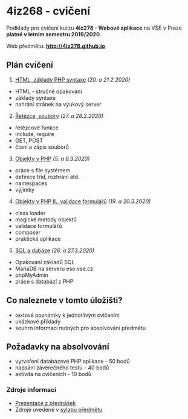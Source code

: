 # 4iz268 - cvičení

Podklady pro cvičení kurzu **4iz278 - Webové aplikace** na VŠE v Praze **platné v letním semestru 2019/2020**.

Web předmětu: **http://4iz278.github.io**

## Plán cvičení

1. [HTML, základy PHP syntaxe](./01-html-zaklady-php/) *(20. a 21.2.2020)*
  * HTML - stručné opakování
  * základy syntaxe
  * nahrání stránek na výukový server
2. [Řetězce, soubory](./02-retezce-soubory) *(27. a 28.2.2020)*
  * řetězcové funkce
  * include, require
  * GET, POST
  * čtení a zápis souborů
3. [Objekty v PHP](./03-objekty) *(5. a 6.3.2020)*
  * práce s file systémem
  * definice tříd, rozhraní atd.
  * namespaces
  * výjimky
4. [Objekty v PHP II., validace formulářů](./04-objekty-II-validace) *(19. a 20.3.2020)*
  * class loader
  * magické metody objektů
  * validace formulářů
  * composer
  * praktická aplikace
5. [SQL a dabáze](./05-sql-databaze) *(26. a 27.3.2020)*
  * Opakování základů SQL
  * MariaDB na serveru eso.vse.cz
  * phpMyAdmin
  * práce s databází z PHP  
<!--
7. [Session, cookies](./07-session-cookies)
  * session
  * cookies
  * práce s DB
8. [Uživatelé](./08-uzivatele)
  * autorizace, autentizace
  * lokální přihlašování
9. [Uživatelé a DB](./09-uzivatele-db)
  * víceuživatelský přístup k DB
  * OAuth
  * datum a čas
10. [MVC, SEO URL, poslání e-mailu](./10-mvc)
  * návrhový vzor MVC
  * objektová tvorba aplikací
  * .htaccess
  * posílání e-mailů
11. [JSON, XML](./11-json-xml)
  * strukturované datové formáty
  * AJAX
  * mPDF
12. [CRUD aplikace](./12-crud)
  * aplikace s REST API-->

## Co naleznete v tomto úložišti?

 * textové poznámky k jednotlivým cvičením
 * ukázkové příklady
 * souhrn informací nutných pro absolvování předmětu

## Požadavky na absolvování
 * vytvoření databázové PHP aplikace - 50 bodů
 * napsání závěrečného testu - 40 bodů
 * aktivita na cvičeních - 10 bodů

### Zdroje informací
 * [Prezentace z přednášek](http://4iz278.github.io/prednasky/)
 * Zdroje uvedené v [sylabu předmětu](./sylabus.pdf)
